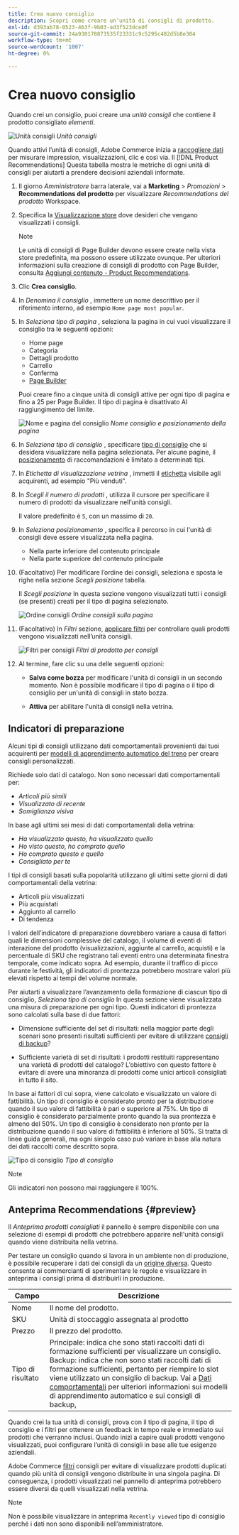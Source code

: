 ```yaml
---
title: Crea nuovo consiglio
description: Scopri come creare un’unità di consigli di prodotto.
exl-id: d393ab78-0523-463f-9b03-ad3f523dce0f
source-git-commit: 24a930178873535f23331c9c5295c482d5b8e384
workflow-type: tm+mt
source-wordcount: '1007'
ht-degree: 0%

---
```


# Crea nuovo consiglio

Quando crei un consiglio, puoi creare una _unità consigli_ che contiene il prodotto consigliato _elementi_.

![Unità consigli](assets/unit.png)
_Unità consigli_

Quando attivi l’unità di consigli, Adobe Commerce inizia a [raccogliere dati](workspace.md) per misurare impression, visualizzazioni, clic e così via. Il [!DNL Product Recommendations] Questa tabella mostra le metriche di ogni unità di consigli per aiutarti a prendere decisioni aziendali informate.

1. Il giorno _Amministratore_ barra laterale, vai a **Marketing** > _Promozioni_ > **Recommendations del prodotto** per visualizzare _Recommendations del prodotto_ Workspace.

1. Specifica la [Visualizzazione store](https://experienceleague.adobe.com/docs/commerce-admin/start/setup/websites-stores-views.html#scope-settings) dove desideri che vengano visualizzati i consigli.

   >[!NOTE]
   >
   > Le unità di consigli di Page Builder devono essere create nella vista store predefinita, ma possono essere utilizzate ovunque. Per ulteriori informazioni sulla creazione di consigli di prodotto con Page Builder, consulta [Aggiungi contenuto - Product Recommendations](https://experienceleague.adobe.com/docs/commerce-admin/page-builder/add-content/recommendations.html).

1. Clic **Crea consiglio**.

1. In _Denomina il consiglio_ , immettere un nome descrittivo per il riferimento interno, ad esempio `Home page most popular`.

1. In _Seleziona tipo di pagina_ , seleziona la pagina in cui vuoi visualizzare il consiglio tra le seguenti opzioni:

   * Home page
   * Categoria
   * Dettagli prodotto
   * Carrello
   * Conferma
   * [Page Builder](https://experienceleague.adobe.com/docs/commerce-admin/page-builder/add-content/recommendations.html)

   Puoi creare fino a cinque unità di consigli attive per ogni tipo di pagina e fino a 25 per Page Builder. Il tipo di pagina è disattivato Al raggiungimento del limite.

   ![Nome e pagina del consiglio](assets/create-recommendation.png)
   _Nome consiglio e posizionamento della pagina_

1. In _Seleziona tipo di consiglio_ , specificare [tipo di consiglio](type.md) che si desidera visualizzare nella pagina selezionata. Per alcune pagine, il [posizionamento](placement.md) di raccomandazioni è limitato a determinati tipi.

1. In _Etichetta di visualizzazione vetrina_ , immetti il [etichetta](placement.md#recommendation-labels) visibile agli acquirenti, ad esempio &quot;Più venduti&quot;.

1. In _Scegli il numero di prodotti_ , utilizza il cursore per specificare il numero di prodotti da visualizzare nell’unità consigli.

   Il valore predefinito è `5`, con un massimo di `20`.

1. In _Seleziona posizionamento_ , specifica il percorso in cui l&#39;unità di consigli deve essere visualizzata nella pagina.

   * Nella parte inferiore del contenuto principale
   * Nella parte superiore del contenuto principale

1. (Facoltativo) Per modificare l’ordine dei consigli, seleziona e sposta le righe nella sezione _Scegli posizione_ tabella.

   Il _Scegli posizione_ In questa sezione vengono visualizzati tutti i consigli (se presenti) creati per il tipo di pagina selezionato.

   ![Ordine consigli](assets/create-recommendation-select-placement.png)
   _Ordine consigli sulla pagina_

1. (Facoltativo) In _Filtri_ sezione, [applicare filtri](filters.md) per controllare quali prodotti vengono visualizzati nell’unità consigli.

   ![Filtri per consigli](assets/create-recommendation-filter-products.png)
   _Filtri di prodotto per consigli_

1. Al termine, fare clic su una delle seguenti opzioni:

   * **Salva come bozza** per modificare l&#39;unità di consigli in un secondo momento. Non è possibile modificare il tipo di pagina o il tipo di consiglio per un&#39;unità di consigli in stato bozza.

   * **Attiva** per abilitare l&#39;unità di consigli nella vetrina.

## Indicatori di preparazione

Alcuni tipi di consigli utilizzano dati comportamentali provenienti dai tuoi acquirenti per [modelli di apprendimento automatico del treno](behavioral-data.md) per creare consigli personalizzati.

Richiede solo dati di catalogo. Non sono necessari dati comportamentali per:

* _Articoli più simili_
* _Visualizzato di recente_
* _Somiglianza visiva_

In base agli ultimi sei mesi di dati comportamentali della vetrina:

* _Ha visualizzato questo, ha visualizzato quello_
* _Ho visto questo, ho comprato quello_
* _Ho comprato questo e quello_
* _Consigliato per te_

I tipi di consigli basati sulla popolarità utilizzano gli ultimi sette giorni di dati comportamentali della vetrina:

* Articoli più visualizzati
* Più acquistati
* Aggiunto al carrello
* Di tendenza

I valori dell’indicatore di preparazione dovrebbero variare a causa di fattori quali le dimensioni complessive del catalogo, il volume di eventi di interazione del prodotto (visualizzazioni, aggiunte al carrello, acquisti) e la percentuale di SKU che registrano tali eventi entro una determinata finestra temporale, come indicato sopra. Ad esempio, durante il traffico di picco durante le festività, gli indicatori di prontezza potrebbero mostrare valori più elevati rispetto ai tempi del volume normale.

Per aiutarti a visualizzare l’avanzamento della formazione di ciascun tipo di consiglio, _Seleziona tipo di consiglio_ In questa sezione viene visualizzata una misura di preparazione per ogni tipo. Questi indicatori di prontezza sono calcolati sulla base di due fattori:

* Dimensione sufficiente del set di risultati: nella maggior parte degli scenari sono presenti risultati sufficienti per evitare di utilizzare [consigli di backup](behavioral-data.md#backuprecs)?

* Sufficiente varietà di set di risultati: i prodotti restituiti rappresentano una varietà di prodotti del catalogo? L’obiettivo con questo fattore è evitare di avere una minoranza di prodotti come unici articoli consigliati in tutto il sito.

In base ai fattori di cui sopra, viene calcolato e visualizzato un valore di fattibilità. Un tipo di consiglio è considerato pronto per la distribuzione quando il suo valore di fattibilità è pari o superiore al 75%. Un tipo di consiglio è considerato parzialmente pronto quando la sua prontezza è almeno del 50%. Un tipo di consiglio è considerato non pronto per la distribuzione quando il suo valore di fattibilità è inferiore al 50%. Si tratta di linee guida generali, ma ogni singolo caso può variare in base alla natura dei dati raccolti come descritto sopra.

![Tipo di consiglio](assets/create-recommendation-select-type.png)
_Tipo di consiglio_

>[!NOTE]
>
>Gli indicatori non possono mai raggiungere il 100%.

## Anteprima Recommendations {#preview}

Il _Anteprima prodotti consigliati_ il pannello è sempre disponibile con una selezione di esempi di prodotti che potrebbero apparire nell&#39;unità consigli quando viene distribuita nella vetrina.

Per testare un consiglio quando si lavora in un ambiente non di produzione, è possibile recuperare i dati dei consigli da un [origine diversa](settings.md). Questo consente ai commercianti di sperimentare le regole e visualizzare in anteprima i consigli prima di distribuirli in produzione.

| Campo | Descrizione |
|---|---|
| Nome | Il nome del prodotto. |
| SKU | Unità di stoccaggio assegnata al prodotto |
| Prezzo | Il prezzo del prodotto. |
| Tipo di risultato | Principale: indica che sono stati raccolti dati di formazione sufficienti per visualizzare un consiglio.<br />Backup: indica che non sono stati raccolti dati di formazione sufficienti, pertanto per riempire lo slot viene utilizzato un consiglio di backup. Vai a [Dati comportamentali](behavioral-data.md) per ulteriori informazioni sui modelli di apprendimento automatico e sui consigli di backup, |

Quando crei la tua unità di consigli, prova con il tipo di pagina, il tipo di consiglio e i filtri per ottenere un feedback in tempo reale e immediato sui prodotti che verranno inclusi. Quando inizi a capire quali prodotti vengono visualizzati, puoi configurare l’unità di consigli in base alle tue esigenze aziendali.

Adobe Commerce [filtri](filters.md) consigli per evitare di visualizzare prodotti duplicati quando più unità di consigli vengono distribuite in una singola pagina. Di conseguenza, i prodotti visualizzati nel pannello di anteprima potrebbero essere diversi da quelli visualizzati nella vetrina.

>[!NOTE]
>
> Non è possibile visualizzare in anteprima `Recently viewed` tipo di consiglio perché i dati non sono disponibili nell’amministratore.
